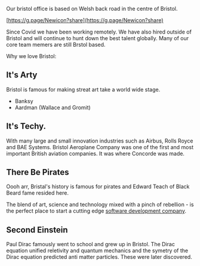 Our bristol office is based on Welsh back road in the centre of Bristol.

[https://g.page/Newicon?share](https://g.page/Newicon?share)

Since Covid we have been working remotely. We have also hired outside of Bristol and will continue to hunt down the best talent globally.
Many of our core team memers are still Brstol based.

Why we love Bristol:

## It's Arty
Bristol is famous for making streat art take a world wide stage. 
- Banksy
- Aardman (Wallace and Gromit)

## It's Techy.
With many large and small innovation industries such as Airbus, Rolls Royce and BAE Systems.
Bristol Aeroplane Company was one of the first and most important British aviation companies.
It was where Concorde was made.

## There Be Pirates
Oooh arr, Bristal's history is famous for pirates and Edward Teach of Black Beard fame resided here.

The blend of art, science and technology mixed with a pinch of rebellion - is the perfect place to start a cutting edge [software development company](https://newicon.net).

## Second Einstein
Paul Dirac famously went to school and grew up in Bristol.  The Dirac equation unified reletivity and quantum mechanics and the symetry of the Dirac equation predicted anti matter particles.  These were later discovered.
